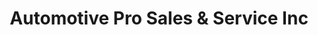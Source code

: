 ---
title: "Automotive Pro Sales & Service Inc"
url: /toronto/automotive-pro-sales-and-service-inc/
shop: car
---